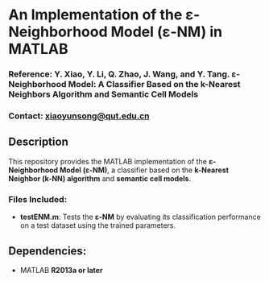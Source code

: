# An Implementation of the ε-Neighborhood Model (ε-NM) in MATLAB

### Reference: Y. Xiao, Y. Li, Q. Zhao, J. Wang, and Y. Tang. ε-Neighborhood Model: A Classifier Based on the k-Nearest Neighbors Algorithm and Semantic Cell Models
### Contact: xiaoyunsong@qut.edu.cn 

## Description
This repository provides the MATLAB implementation of the **ε-Neighborhood Model (ε-NM)**, a classifier based on the **k-Nearest Neighbor (k-NN) algorithm** and **semantic cell models**.

### Files Included:
- **testENM.m**: Tests the **ε-NM** by evaluating its classification performance on a test dataset using the trained parameters.

## Dependencies:
- MATLAB **R2013a or later**
